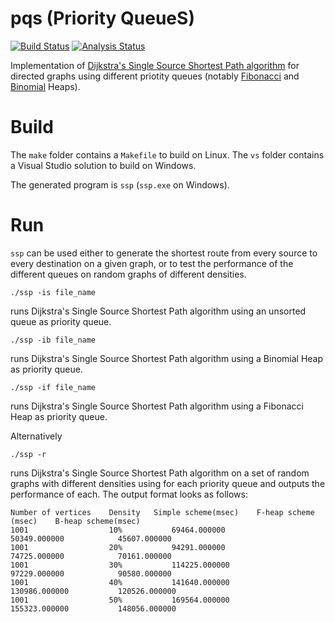pqs (Priority QueueS)
=====================
[![Build Status](https://travis-ci.org/giacobenin/pqs.svg?branch=master)](https://travis-ci.org/giacobenin/pqs) [![Analysis Status](https://scan.coverity.com/projects/6719/badge.svg)](https://scan.coverity.com/projects/giacobenin-pqs)

Implementation of [Dijkstra's Single Source Shortest Path algorithm](https://en.wikipedia.org/wiki/Dijkstra%27s_algorithm) for directed graphs using different priotity queues (notably [Fibonacci](https://en.wikipedia.org/wiki/Fibonacci_heap) and [Binomial](https://en.wikipedia.org/wiki/Binomial_heap) Heaps).

# Build

The `make` folder contains a `Makefile` to build on Linux.
The `vs` folder contains a Visual Studio solution to build on Windows.

The generated program is `ssp` (`ssp.exe` on Windows).

# Run

`ssp` can be used either to generate the shortest route from every source to every destination on a given graph, or to test the performance of the different queues on random graphs of different densities.

    ./ssp -is file_name

runs Dijkstra's Single Source Shortest Path algorithm using an unsorted queue as priority queue.

    ./ssp -ib file_name

runs Dijkstra's Single Source Shortest Path algorithm using a Binomial Heap as priority queue.

    ./ssp -if file_name

runs Dijkstra's Single Source Shortest Path algorithm using a Fibonacci Heap as priority queue.

Alternatively

    ./ssp -r

runs Dijkstra's Single Source Shortest Path algorithm on a set of random graphs with different densities using for each priority queue and outputs the performance of each.
The output format looks as follows:

    Number of vertices    Density	Simple scheme(msec)    F-heap scheme (msec)    B-heap scheme(msec)
    1001                  10%       	69464.000000           50349.000000            45607.000000
    1001                  20%       	94291.000000           74725.000000            70161.000000
    1001                  30%       	114225.000000          97229.000000            90580.000000
    1001                  40%       	141640.000000          130986.000000           120526.000000
    1001                  50%           169564.000000          155323.000000           148056.000000
